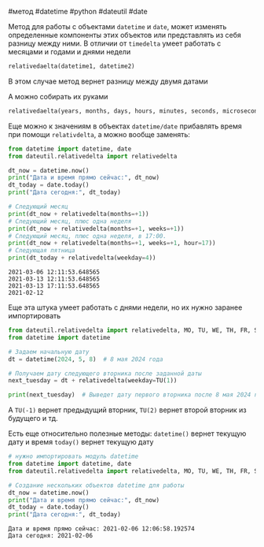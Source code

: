 #метод #datetime #python #dateutil #date


Метод для работы с объектами `datetime`  и `date`, может изменять определенные компоненты этих объектов или представлять из себя разницу между ними. В отличии от `timedelta` умеет работать с месяцами и годами и днями недели
```python
relativedaelta(datetime1, datetime2)
```
В этом случае метод вернет разницу между двумя датами

А можно собирать их руками
```python
relativedaelta(years, months, days, hours, minutes, seconds, microseconds, weekday)
```

Еще можно к значениям в объектах `datetime/date` прибавлять время при помощи `relativdelta`, а можно вообще заменять:
```python
from datetime import datetime, date
from dateutil.relativedelta import relativedelta

dt_now = datetime.now()
print("Дата и время прямо сейчас:", dt_now)
dt_today = date.today()
print("Дата сегодня:", dt_today)

# Следующий месяц
print(dt_now + relativedelta(months=+1))
# Следующий месяц, плюс одна неделя
print(dt_now + relativedelta(months=+1, weeks=+1)) 
# Следующий месяц, плюс одна неделя, в 17:00.
print(dt_now + relativedelta(months=+1, weeks=+1, hour=17))
# Следующая пятница
print(dt_today + relativedelta(weekday=4))
```
```
2021-03-06 12:11:53.648565 
2021-03-13 12:11:53.648565 
2021-03-13 17:11:53.648565 
2021-02-12
```

Еще эта штука умеет работать с днями недели, но их нужно заранее импортировать
```python
from dateutil.relativedelta import relativedelta, MO, TU, WE, TH, FR, SA, SU
from datetime import datetime

# Задаем начальную дату
dt = datetime(2024, 5, 8)  # 8 мая 2024 года

# Получаем дату следующего вторника после заданной даты
next_tuesday = dt + relativedelta(weekday=TU(1))

print(next_tuesday)  # Выведет дату первого вторника после 8 мая 2024 года
```
А `TU(-1)` вернет предыдущий вторник, `TU(2)` вернет второй вторник из будущего и тд.

Есть еще относительно полезные методы:
`datetime()` вернет текущую дату и время
`today()` вернет текущую дату
```python
# нужно импортировать модуль datetime
from datetime import datetime, date
from dateutil.relativedelta import relativedelta, MO, TU, WE, TH, FR, SA, SU

# Создание нескольких объектов datetime для работы
dt_now = datetime.now()
print("Дата и время прямо сейчас:", dt_now)
dt_today = date.today()
print("Дата сегодня:", dt_today)
```
```
Дата и время прямо сейчас: 2021-02-06 12:06:58.192574 
Дата сегодня: 2021-02-06
```